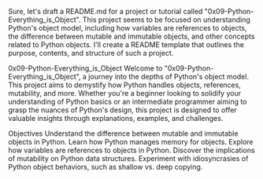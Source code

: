 
Sure, let's draft a README.md for a project or tutorial called "0x09-Python-Everything_is_Object". This project seems to be focused on understanding Python's object model, including how variables are references to objects, the difference between mutable and immutable objects, and other concepts related to Python objects. I'll create a README template that outlines the purpose, contents, and structure of such a project.

0x09-Python-Everything_is_Object
Welcome to "0x09-Python-Everything_is_Object", a journey into the depths of Python's object model. This project aims to demystify how Python handles objects, references, mutability, and more. Whether you're a beginner looking to solidify your understanding of Python basics or an intermediate programmer aiming to grasp the nuances of Python's design, this project is designed to offer valuable insights through explanations, examples, and challenges.

Objectives
Understand the difference between mutable and immutable objects in Python.
Learn how Python manages memory for objects.
Explore how variables are references to objects in Python.
Discover the implications of mutability on Python data structures.
Experiment with idiosyncrasies of Python object behaviors, such as shallow vs. deep copying.

